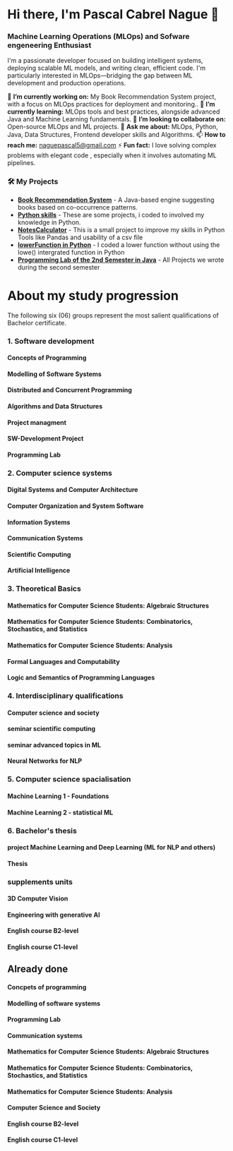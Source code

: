 # Hi there, I'm Pascal Cabrel Nague 👋

### Machine Learning Operations (MLOps)  and Sofware engeneering Enthusiast 

I'm a passionate developer focused on building intelligent systems, deploying scalable ML models, and writing clean, efficient code. I'm particularly interested in MLOps—bridging the gap between ML development and production operations.

🔭 **I’m currently working on:** My Book Recommendation System project, with a focus on MLOps practices for deployment and monitoring..
🌱 **I’m currently learning:** MLOps tools and best practices, alongside advanced Java and Machine Learning fundamentals.
👯 **I’m looking to collaborate on:** Open-source MLOps and ML projects.
💬 **Ask me about:** MLOps, Python, Java, Data Structures, Frontend developer skills and Algorithms.
📫 **How to reach me:** [naguepascal5@gmail.com](mailto:naguepascal5@gmail.com)
⚡ **Fun fact:** I love solving complex problems with elegant code , especially when it involves automating ML pipelines.

### 🛠️ My Projects

- **[Book Recommendation System](https://github.com/NPCabrel/book-recommender)** - A Java-based engine suggesting books based on co-occurrence patterns.
- **[Python skills](https://github.com/NPCabrel/miniProjects)** - These are some projects, i coded to involved my knowledge in Python.
- **[NotesCalculator](https://github.com/NPCabrel/NotesCalculatorFlask.git)** - This is a small project to improve my skills in Python Tools like Pandas and usability of a csv file
- **[lowerFunction in Python](https://github.com/NPCabrel/PythonExoJustCode.git)** - I coded a lower function without using the lowe() intergrated function in Python
- **[Programming Lab of the 2nd Semester in Java](https://github.com/NPCabrel/Projekt_Semester2-1.git)** - All Projects we wrote during the second semester

# About my study progression

The following six (06) groups represent the most salient qualifications of Bachelor certificate.
###  1. Software development 
#### Concepts of Programming
#### Modelling of Software Systems
#### Distributed and Concurrent Programming
#### Algorithms and Data Structures
#### Project managment
#### SW-Development Project
#### Programming Lab

###  2. Computer science systems
#### Digital Systems and Computer Architecture
#### Computer Organization and System Software
#### Information Systems
#### Communication Systems
#### Scientific Computing
#### Artificial Intelligence

###  3. Theoretical Basics
#### Mathematics for Computer Science Students: Algebraic Structures
#### Mathematics for Computer Science Students: Combinatorics, Stochastics, and Statistics
#### Mathematics for Computer Science Students: Analysis
#### Formal Languages and Computability
#### Logic and Semantics of Programming Languages

###  4. Interdisciplinary qualifications
#### Computer science and society
#### seminar scientific computing
#### seminar advanced topics in ML
#### Neural Networks for NLP

### 5. Computer science spacialisation
#### Machine Learning 1 - Foundations
#### Machine Learning 2 - statistical ML

###  6. Bachelor's thesis
#### project Machine Learning and Deep Learning (ML for NLP and others)
#### Thesis

### supplements units
#### 3D Computer Vision
#### Engineering with generative AI
#### English course B2-level
#### English course C1-level


## Already done
#### Concpets of programming
#### Modelling of software systems
#### Programming Lab
#### Communication systems
#### Mathematics for Computer Science Students: Algebraic Structures
#### Mathematics for Computer Science Students: Combinatorics, Stochastics, and Statistics
#### Mathematics for Computer Science Students: Analysis
#### Computer Science and Society
#### English course B2-level
#### English course C1-level



